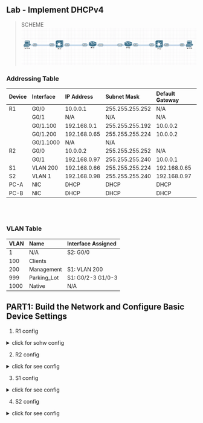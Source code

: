 ## Lab - Implement DHCPv4<br>

>SCHEME<br>
![](EVE-SchemeDHCPv4.png)

### Addressing Table<br>

|Device|Interface|IP Address|Subnet Mask|Default Gateway|
|:-|:-|:-|:-|:-|
|R1|G0/0|10.0.0.1|255.255.255.252|N/A|
||G0/1|N/A|N/A|N/A|
||G0/1.100|192.168.0.1|255.255.255.192|10.0.0.2|
||G0/1.200|192.168.0.65|255.255.255.224|10.0.0.2|
||G0/1.1000|N/A|N/A||
|R2|G0/0|10.0.0.2|255.255.255.252|N/A|
||G0/1|192.168.0.97|255.255.255.240|10.0.0.1|
|S1|VLAN 200|192.168.0.66|255.255.255.224|192.168.0.65|
|S2|VLAN 1|192.168.0.98|255.255.255.240|192.168.0.97|
|PC-A|NIC|DHCP|DHCP|DHCP|
|PC-B|NIC|DHCP|DHCP|DHCP|

<br>
<br>

### VLAN Table<br>

|VLAN|Name|Interface Assigned|
|:-|:-|:-|
|1|N/A|S2: G0/0|
|100|Clients||S1: G0/0|	
|200|Management|S1: VLAN 200|
|999|Parking_Lot|S1: G0/2-3 G1/0-3|
|1000|Native|N/A|


## PART1: Build the Network and Configure Basic Device Settings<br>

1. R1 config
<details>
  <summary>click for sohw config</summary>
show run
Building configuration...
!
ip dhcp excluded-address 192.168.0.1 192.168.0.5
ip dhcp excluded-address 192.168.0.97 192.168.0.101
!
ip dhcp pool Subnet_A
 network 192.168.0.0 255.255.255.192
 default-router 192.168.0.1 
 domain-name ccna-lab.com
 dns-server 8.8.8.8 
 lease 2 12 30
!
ip dhcp pool R2_Client_LAN
 network 192.168.0.96 255.255.255.240
 default-router 192.168.0.97 
 domain-name ccna-lab.com
 lease 2 12 30
!
no ip domain lookup
ip cef
ipv6 unicast-routing
ipv6 cef
!
interface GigabitEthernet0/0
 ip address 10.0.0.1 255.255.255.252
 duplex auto
 speed auto
 media-type rj45
 ipv6 address FE80::1 link-local
 ipv6 address 2001:DB8:ACAD:2::1/64
!
interface GigabitEthernet0/1
 no ip address
 duplex auto
 speed auto
 media-type rj45
!         
interface GigabitEthernet0/1.100
 description for_Clients_dhcp
 encapsulation dot1Q 100
 ip address 192.168.0.1 255.255.255.192
 ip virtual-reassembly in
 ipv6 address FE80::1 link-local
 ipv6 address 2001:DB8:ACAD:1::1/64
!
interface GigabitEthernet0/1.200
 description for_Management
 encapsulation dot1Q 200
 ip address 192.168.0.65 255.255.255.224
!
interface GigabitEthernet0/1.1000
 description Native
 encapsulation dot1Q 1000 native
!
ip route 0.0.0.0 0.0.0.0 10.0.0.2
!
ipv6 route ::/0 2001:DB8:ACAD:2::2
ipv6 ioam timestamp
!
access-list 1 permit 192.168.0.0 0.0.0.63
!
banner motd ^C
\*\*\*\*\*\*\*\*\*\*\*\*\*\*\*\*\*\*\*\*\*\*\*\*\*\*\*\*\*\*\*\*\*\*\*\*\*\*\*\*\*\*\*\*\*\*\*\*\*\*\*\*\*\*\*\*\*\*\*\*\*\*\*\*\*\*\*\*\*\*\*\*\*\*
\*      Attention! Unauthorized access to this device is prohibited.      \*
\*\*\*\*\*\*\*\*\*\*\*\*\*\*\*\*\*\*\*\*\*\*\*\*\*\*\*\*\*\*\*\*\*\*\*\*\*\*\*\*\*\*\*\*\*\*\*\*\*\*\*\*\*\*\*\*\*\*\*\*\*\*\*\*\*\*\*\*\*\*\*\*\*\*^C
end
</details>

2. R2 config
<details>
  <summary>click for see config</summary>
ipv6 unicast-routing<br>
ipv6 cef<br>
!<br>
interface GigabitEthernet0/0<br>
 ip address 10.0.0.2 255.255.255.252<br>
 duplex auto<br>
 speed auto<br>
 media-type rj45<br>
 ipv6 address FE80::2 link-local<br>
 ipv6 address 2001:DB8:ACAD:2::2/64<br>
!<br>
interface GigabitEthernet0/1<br>
 description for_Clients<br>
 ip address 192.168.0.97 255.255.255.240<br>
 ip helper-address 10.0.0.1<br>
 duplex auto<br>
 speed auto<br>
 media-type rj45<br>
 ipv6 address FE80::1 link-local<br>
 ipv6 address 2001:DB8:ACAD:3::1/64<br>
!<br>
ip route 0.0.0.0 0.0.0.0 10.0.0.1<br>
!<br>
ipv6 route ::/0 2001:DB8:ACAD:2::1<br>
ipv6 ioam timestamp<br>
end<br>
</details>

3. S1 config
<details>
  <summary>click for see config</summary>
`hostname S1
!
interface GigabitEthernet0/0
 switchport access vlan 100
 switchport mode access
 negotiation auto
!
interface GigabitEthernet0/1
 switchport trunk allowed vlan 100,200,1000
 switchport trunk encapsulation dot1q
 switchport trunk native vlan 1000
 switchport mode trunk
 negotiation auto
!
interface GigabitEthernet0/2
 switchport access vlan 999
 switchport mode access
 shutdown
 negotiation auto         
!
interface Vlan200
 ip address 192.168.0.66 255.255.255.224
!
ip route 0.0.0.0 0.0.0.0 192.168.0.65`</details>

4. S2 config
<details>
  <summary>click for see config</summary>
`hostname S2
!
interface Vlan1
 ip address 192.168.0.98 255.255.255.240
!
ip route 0.0.0.0 0.0.0.0 192.168.0.97`</details>

